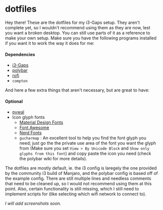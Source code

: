# dotfiles

Hey there! These are the dotfiles for my i3-Gaps setup. They aren't complete yet, so I wouldn't recommend using them as they are now, lest you want a broken desktop. You can still use parts of it as a reference to make your own setup. Make sure you have the following programs installed if you want it to work the way it does for me:

#### Dependencies
- [i3-Gaps](https://github.com/Airblader/i3)
- [polybar](https://github.com/jaagr/polybar)
- [rofi](https://github.com/DaveDavenport/rofi)
- `compton`

And here a few extra things that aren't necessary, but are great to have:

#### Optional
- [pywal](https://github.com/dylanaraps/pywal)
- Icon glyph fonts
  - [Material Design Fonts](https://github.com/google/material-design-icons/tree/master/iconfont)
  - [Font Awesome](https://github.com/FortAwesome/Font-Awesome)
  - [Nerd Fonts](https://github.com/ryanoasis/nerd-fonts)
  - `gucharmap` : An excellent tool to help you find the font glyph you need; just go the the private use area of the font you want the glyph from (Make sure you set `View > By Unicode Block` and `Show only glyphs from this font`) and copy paste the icon you need (check the polybar wiki for more details).

The dotfiles are mostly default, ie. the i3 config is laregely the one provided by the community i3 build of Manjaro, and the polybar config is based off of the example config. There are still multiple lines and needless comments that need to be cleaned up, so I would not recommend using them at this point. Also, certain functionality is still missing, which I still need to implement scripts for (like selecting which wifi network to connect to).

_I will add screenshots soon._
